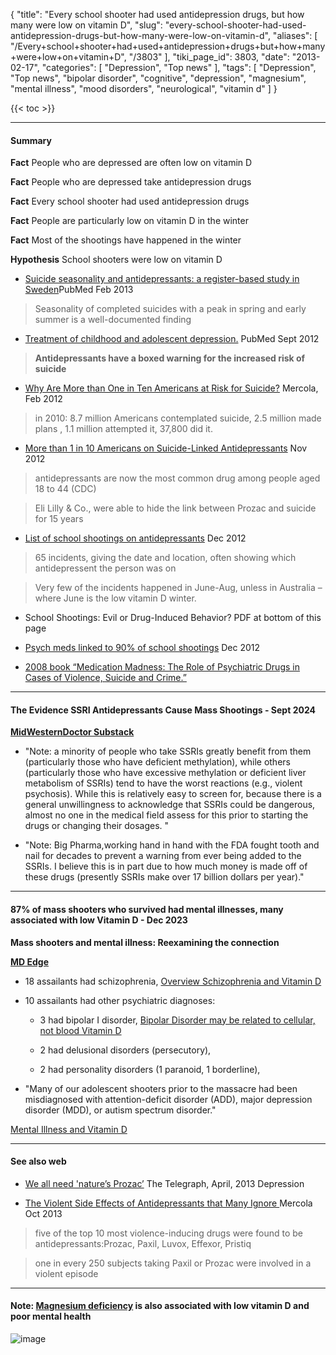 {
    "title": "Every school shooter had used antidepression drugs, but how many were low on vitamin D",
    "slug": "every-school-shooter-had-used-antidepression-drugs-but-how-many-were-low-on-vitamin-d",
    "aliases": [
        "/Every+school+shooter+had+used+antidepression+drugs+but+how+many+were+low+on+vitamin+D",
        "/3803"
    ],
    "tiki_page_id": 3803,
    "date": "2013-02-17",
    "categories": [
        "Depression",
        "Top news"
    ],
    "tags": [
        "Depression",
        "Top news",
        "bipolar disorder",
        "cognitive",
        "depression",
        "magnesium",
        "mental illness",
        "mood disorders",
        "neurological",
        "vitamin d"
    ]
}


{{< toc >}}

---

#### Summary

 **Fact**  People who are depressed are often low on vitamin D

 **Fact**  People who are depressed take antidepression drugs

 **Fact**  Every school shooter had used antidepression drugs

 **Fact**  People are particularly low on vitamin D in the winter

 **Fact**  Most of the shootings have happened in the winter

 **Hypothesis**  School shooters were low on vitamin D

* [Suicide seasonality and antidepressants: a register-based study in Sweden](http://www.ncbi.nlm.nih.gov/pubmed/22676408)PubMed Feb 2013

> Seasonality of completed suicides with a peak in spring and early summer is a well-documented finding

* [Treatment of childhood and adolescent depression.](http://www.ncbi.nlm.nih.gov/pubmed/22963063%20) PubMed  Sept 2012

>  **Antidepressants have a boxed warning for the increased risk of suicide** 

* [Why Are More than One in Ten Americans at Risk for Suicide?](http://articles.mercola.com/sites/articles/archive/2012/02/15/why-are-more-than-one-in-ten-americans-at-risk-for-suicide.aspx%20) Mercola, Feb 2012

> in 2010: 8.7 million Americans contemplated suicide, 2.5 million made plans , 1.1 million attempted it, 37,800 did it.

* [More than 1 in 10 Americans on Suicide-Linked Antidepressants](http://naturalsociety.com/antidepressants-causing-suicide/%20) Nov 2012

> antidepressants are now the most common drug among people aged 18 to 44 (CDC)

> Eli Lilly & Co., were able to hide the link between Prozac and suicide for 15 years

* [List of school shootings on antidepressants](http://www.hangthebankers.com/list-of-school-shootings-on-antidepressants/) Dec 2012

> 65 incidents, giving the date and location, often showing which antidepressent the person was on

> Very few of the incidents happened in June-Aug, unless in Australia – where June is the low vitamin D winter.

* School Shootings: Evil or Drug-Induced Behavior?  PDF at bottom of this page

* [Psych meds linked to 90% of school shootings](http://www.wnd.com/2012/12/psych-meds-linked-to-90-of-school-shootings/%20) Dec 2012

* [2008 book “Medication Madness: The Role of Psychiatric Drugs in Cases of Violence, Suicide and Crime.”](http://www.amazon.com/Medication-Madness-Psychiatrist-Mood-Altering-Medications/dp/0312363389/ref=tmm_hrd_title_0?ie=UTF8&qid=1355765974&sr=1-5)

---

#### The Evidence SSRI Antidepressants Cause Mass Shootings - Sept 2024

 **[MidWesternDoctor Substack](https://www.midwesterndoctor.com/p/the-evidence-ssri-antidepressants?utm_source=post-email-title&publication_id=748806&post_id=148503978&utm_campaign=email-post-title&isFreemail=false&r=ofo3r&triedRedirect=true&utm_medium=email)** 

* "Note: a minority of people who take SSRIs greatly benefit from them (particularly those who have deficient methylation), while others (particularly those who have excessive methylation or deficient liver metabolism of SSRIs) tend to have the worst reactions (e.g., violent psychosis). While this is relatively easy to screen for, because there is a general unwillingness to acknowledge that SSRIs could be dangerous, almost no one in the medical field assess for this prior to starting the drugs or changing their dosages. "

* "Note: Big Pharma,working hand in hand with the FDA fought tooth and nail for decades to prevent a warning from ever being added to the SSRIs. I believe this is in part due to how much money is made off of these drugs (presently SSRIs make over 17 billion dollars per year)."

---

#### 87% of mass shooters who survived had mental illnesses, many associated with low Vitamin D - Dec 2023

 **Mass shooters and mental illness: Reexamining the connection** 

 **[MD Edge](https://www.mdedge.com/psychiatry/article/266875/schizophrenia-other-psychotic-disorders/mass-shooters-and-mental-illness?ecd=WNL_EVE_231205_mdedge)** 

* 18 assailants had schizophrenia, [Overview Schizophrenia and Vitamin D](/posts/overview-schizophrenia-and-vitamin-d)

* 10 assailants had other psychiatric diagnoses: 

   * 3 had bipolar I disorder, [Bipolar Disorder may be related to cellular, not blood Vitamin D](/posts/bipolar-disorder-may-be-related-to-cellular-not-blood-vitamin-d)

   * 2 had delusional disorders (persecutory), 

   * 2 had personality disorders (1 paranoid, 1 borderline), 

* "Many of our adolescent shooters prior to the massacre had been misdiagnosed with attention-deficit disorder (ADD), major depression disorder (MDD), or autism spectrum disorder."

[Mental Illness and Vitamin D](/posts/mental-illness-and-vitamin-d)

---

#### See also web

* [We all need 'nature’s Prozac’](http://www.telegraph.co.uk/health/9977553/We-all-need-natures-Prozac.html) The Telegraph, April, 2013 Depression

* [The Violent Side Effects of Antidepressants that Many Ignore ](http://articles.mercola.com/sites/articles/archive/2013/10/03/antidepressant-side-effects.aspx?e_cid=20131003Z1_DNL_art_1&utm_source=dnl&utm_medium=email&utm_content=art1&utm_campaign=20131003Z1) Mercola Oct 2013

> five of the top 10 most violence-inducing drugs were found to be antidepressants:Prozac, Paxil, Luvox, Effexor, Pristiq

> one in every 250 subjects taking Paxil or Prozac were involved in a violent episode

---

#### Note: [Magnesium deficiency](/tags/magnesium-deficiency.html) is also associated with low vitamin D and poor mental health

<img src="/attachments/d3.mock.jpg" alt="image">